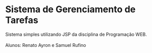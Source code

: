 # Sistema de Gerenciamento de Tarefas

Sistema simples utilizando JSP da disciplina de Programação WEB.<br>
<br>
Alunos: Renato Ayron e Samuel Rufino
